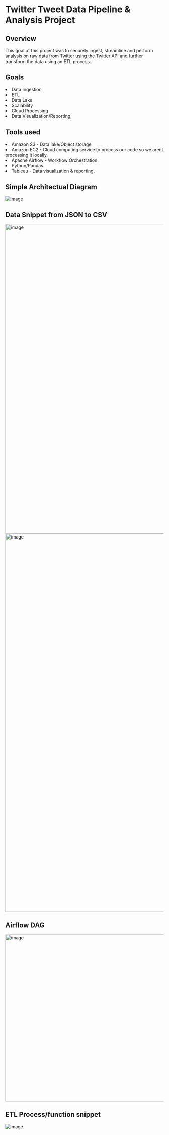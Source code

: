 # Twitter Tweet Data Pipeline & Analysis Project

## Overview
This goal of this project was to securely ingest, streamline and perform analysis on raw data from Twitter using the Twitter API and further transform the data using an ETL process.

## Goals
<li>Data Ingestion</li>
<li>ETL</li>
<li>Data Lake</li>
<li>Scalability</li>
<li>Cloud Processing</li>
<li>Data Visualization/Reporting</li>

## Tools used
<li>Amazon S3 - Data lake/Object storage</li>
<li>Amazon EC2  - Cloud computing service to process our code so we arent processing it locally.</li>
<li>Apache Airflow - Workflow Orchestration.</li>
<li>Python/Pandas</li>
<li>Tableau - Data visualization & reporting.</li>

## Simple Architectual Diagram
![image](https://github.com/claydoers/de-twitter-analysis-project/assets/109707159/1f721c81-d340-4cef-abe0-55700c172bcb)


## Data Snippet from JSON to CSV
<img width="982" alt="image" src="https://github.com/claydoers/de-twitter-analysis-project/assets/109707159/5beb267b-bd8b-432a-838c-4b686d2427d2">
<img width="1200" alt="image" src="https://github.com/claydoers/de-twitter-analysis-project/assets/109707159/0c37e4df-0e1d-4112-adb5-e9948ebb4425">

## Airflow DAG
<img width="530" alt="image" src="https://github.com/claydoers/de-twitter-analysis-project/assets/109707159/f72de77f-a4ac-4de7-82d1-9c2f34cba812">

## ETL Process/function snippet
![image](https://github.com/claydoers/de-twitter-analysis-project/assets/109707159/faae2cd8-f53d-4bfc-b8ff-a89d5e120f5d)






